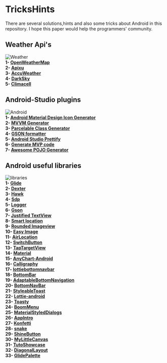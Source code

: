 # TricksHints 
There are several solutions,hints and also some tricks about Android in this repository.
I hope this paper would help the programmers' community. 

## Weather Api's   
![Weather](https://cdn3.iconfinder.com/data/icons/weather-icons-10/128/sun-128.png)  
**1- [OpenWeatherMap](https://openweathermap.org/)**  
**2- [Apixu](https://www.apixu.com/)**  
**3- [AccuWeather](https://www.accuweather.com/)**  
**4- [DarkSky](https://darksky.net/)**  
**5- [Climacell](https://www.climacell.co/weather-api/)**  

## Android-Studio plugins  
![Android](https://cdn0.iconfinder.com/data/icons/communication-icons-rounded/110/Android-128.png)  
**1- [Android Material Design Icon Generator](https://github.com/konifar/android-material-design-icon-generator-plugin)**  
**2- [MVVM Generator](https://plugins.jetbrains.com/plugin/9325-mvvm-generator)**  
**3- [Parcelable Class Generator](https://github.com/mcharmas/android-parcelable-intellij-plugin)**   
**4- [GSON formatter](https://github.com/zzz40500/GsonFormat)**  
**5- [Android Studio Prettify](https://github.com/Haehnchen/idea-android-studio-plugin)**  
**6- [Generate MVP code](https://plugins.jetbrains.com/plugin/9784-generate-m-v-p-code)**  
**7- [Awesome POJO Generator](https://github.com/jineshfrancs/AwesomePojoGenerator)**  

## Android useful libraries  
![libraries](https://cdn0.iconfinder.com/data/icons/cosmo-culture/40/books_1-128.png)  
**1- [Glide](https://github.com/bumptech/glide)**  
**2- [Dexter](https://github.com/Karumi/Dexter)**  
**3- [Hawk](https://github.com/orhanobut/hawk)**  
**4- [Sdp](https://github.com/intuit/sdp)**  
**5- [Logger](https://github.com/orhanobut/logger)**  
**6- [Gson](https://github.com/google/gson)**  
**7- [Justified TextView](https://github.com/ufo22940268/android-justifiedtextview)**  
**8- [Smart location](https://github.com/mrmans0n/smart-location-lib)**  
**9- [Rounded Imageview](https://github.com/vinc3m1/RoundedImageView)**  
**10- [Easy Image](https://github.com/jkwiecien/EasyImage)**  
**11- [AirLocation](https://github.com/mumayank/AirLocation)**  
**12- [SwitchButton](https://github.com/KingJA/SwitchButton)**   
**13- [TapTargetView](https://github.com/KeepSafe/TapTargetView)**  
**14- [Material](https://github.com/rey5137/material)**  
**15- [AnyChart-Android](https://github.com/AnyChart/AnyChart-Android)**  
**16- [Calligraphy](https://github.com/chrisjenx/Calligraphy)**  
**17- [lottiebottomnavbar](https://github.com/subsub/lottiebottomnavbar)**  
**18- [BottomBar](https://github.com/roughike/BottomBar)**  
**19- [AdaptableBottomNavigation](https://github.com/bufferapp/AdaptableBottomNavigation)**  
**20- [BottomNavBar](https://github.com/adib2149/BottomNavBar)**  
**21- [StyleableToast](https://github.com/Muddz/StyleableToast)**  
**22- [Lottie-android](https://github.com/airbnb/lottie-android)**  
**23- [Toasty](https://github.com/GrenderG/Toasty)**  
**24- [BoomMenu](https://github.com/Nightonke/BoomMenu)**  
**25- [MaterialStyledDialogs](https://github.com/javiersantos/MaterialStyledDialogs)**  
**26- [AppIntro](https://github.com/AppIntro/AppIntro)**  
**27- [Konfetti](https://github.com/DanielMartinus/Konfetti)**  
**28- [snake](https://github.com/txusballesteros/snake)**  
**29- [ShineButton](https://github.com/ChadCSong/ShineButton)**   
**30- [MyLittleCanvas](https://github.com/florent37/MyLittleCanvas)**  
**31- [TutoShowcase](https://github.com/florent37/TutoShowcase)**  
**32- [DiagonalLayout](https://github.com/florent37/DiagonalLayout)**  
**33- [GlidePalette](https://github.com/florent37/GlidePalette)**  


